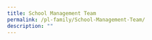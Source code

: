 ```yaml
---
title: School Management Team
permalink: /pl-family/School-Management-Team/
description: ""
---
```

